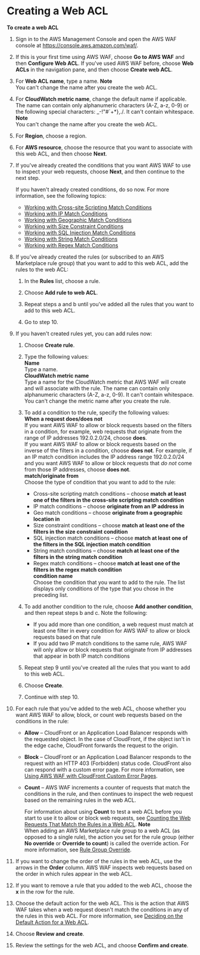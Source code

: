 # Creating a Web ACL<a name="web-acl-creating"></a><a name="web-acl-creating-procedure"></a>

**To create a web ACL**

1. Sign in to the AWS Management Console and open the AWS WAF console at [https://console\.aws\.amazon\.com/waf/](https://console.aws.amazon.com/waf/)\. 

1. If this is your first time using AWS WAF, choose **Go to AWS WAF** and then **Configure Web ACL**\. If you've used AWS WAF before, choose **Web ACLs** in the navigation pane, and then choose **Create web ACL**\.

1. For **Web ACL name**, type a name\. 
**Note**  
You can't change the name after you create the web ACL\.

1. For **CloudWatch metric name**, change the default name if applicable\. The name can contain only alphanumeric characters \(A\-Z, a\-z, 0\-9\) or the following special characters: \_\-\!"\#`\+\*\},\./\. It can't contain whitespace\.
**Note**  
You can't change the name after you create the web ACL\.

1. For **Region**, choose a region\.

1.  For **AWS resource**, choose the resource that you want to associate with this web ACL, and then choose **Next**\.

1. If you've already created the conditions that you want AWS WAF to use to inspect your web requests, choose **Next**, and then continue to the next step\.

   If you haven't already created conditions, do so now\. For more information, see the following topics:
   + [Working with Cross\-site Scripting Match Conditions](web-acl-xss-conditions.md)
   + [Working with IP Match Conditions](web-acl-ip-conditions.md)
   + [Working with Geographic Match Conditions](web-acl-geo-conditions.md)
   + [Working with Size Constraint Conditions](web-acl-size-conditions.md)
   + [Working with SQL Injection Match Conditions](web-acl-sql-conditions.md)
   + [Working with String Match Conditions](web-acl-string-conditions.md)
   + [Working with Regex Match Conditions](web-acl-regex-conditions.md)

1. If you've already created the rules \(or subscribed to an AWS Marketplace rule group\) that you want to add to this web ACL, add the rules to the web ACL:

   1. In the **Rules** list, choose a rule\.

   1. Choose **Add rule to web ACL**\.

   1. Repeat steps a and b until you've added all the rules that you want to add to this web ACL\.

   1. Go to step 10\.

1. If you haven't created rules yet, you can add rules now:

   1. Choose **Create rule**\.

   1. Type the following values:  
**Name**  
Type a name\.  
**CloudWatch metric name**  
Type a name for the CloudWatch metric that AWS WAF will create and will associate with the rule\. The name can contain only alphanumeric characters \(A\-Z, a\-z, 0\-9\)\. It can't contain whitespace\.   
You can't change the metric name after you create the rule\.

   1. To add a condition to the rule, specify the following values:   
**When a request does/does not**  
If you want AWS WAF to allow or block requests based on the filters in a condition, for example, web requests that originate from the range of IP addresses 192\.0\.2\.0/24, choose **does**\.  
If you want AWS WAF to allow or block requests based on the inverse of the filters in a condition, choose **does not**\. For example, if an IP match condition includes the IP address range 192\.0\.2\.0/24 and you want AWS WAF to allow or block requests that *do not* come from those IP addresses, choose **does not**\.  
**match/originate from**  
Choose the type of condition that you want to add to the rule:  
      + Cross\-site scripting match conditions – choose **match at least one of the filters in the cross\-site scripting match condition**
      + IP match conditions – choose **originate from an IP address in**
      + Geo match conditions – choose **originate from a geographic location in**
      + Size constraint conditions – choose **match at least one of the filters in the size constraint condition**
      + SQL injection match conditions – choose **match at least one of the filters in the SQL injection match condition**
      + String match conditions – choose **match at least one of the filters in the string match condition**
      + Regex match conditions – choose **match at least one of the filters in the regex match condition**  
**condition name**  
Choose the condition that you want to add to the rule\. The list displays only conditions of the type that you chose in the preceding list\.

   1. To add another condition to the rule, choose **Add another condition**, and then repeat steps b and c\. Note the following:
      + If you add more than one condition, a web request must match at least one filter in every condition for AWS WAF to allow or block requests based on that rule 
      + If you add two IP match conditions to the same rule, AWS WAF will only allow or block requests that originate from IP addresses that appear in both IP match conditions 

   1. Repeat step 9 until you've created all the rules that you want to add to this web ACL\. 

   1. Choose **Create**\.

   1. Continue with step 10\.

1. For each rule that you've added to the web ACL, choose whether you want AWS WAF to allow, block, or count web requests based on the conditions in the rule:
   + **Allow** – CloudFront or an Application Load Balancer responds with the requested object\. In the case of CloudFront, if the object isn't in the edge cache, CloudFront forwards the request to the origin\.
   + **Block** – CloudFront or an Application Load Balancer responds to the request with an HTTP 403 \(Forbidden\) status code\. CloudFront also can respond with a custom error page\. For more information, see [Using AWS WAF with CloudFront Custom Error Pages](cloudfront-features.md#cloudfront-features-custom-error-pages)\.
   + **Count** – AWS WAF increments a counter of requests that match the conditions in the rule, and then continues to inspect the web request based on the remaining rules in the web ACL\. 

     For information about using **Count** to test a web ACL before you start to use it to allow or block web requests, see [Counting the Web Requests That Match the Rules in a Web ACL](web-acl-testing.md#web-acl-testing-count)\. 
**Note**  
When adding an AWS Marketplace rule group to a web ACL \(as opposed to a single rule\), the action you set for the rule group \(either **No override** or **Override to count**\) is called the override action\. For more information, see [Rule Group Override](waf-managed-rule-groups.md#waf-managed-rule-group-override)\.

1. If you want to change the order of the rules in the web ACL, use the arrows in the **Order** column\. AWS WAF inspects web requests based on the order in which rules appear in the web ACL\. 

1. If you want to remove a rule that you added to the web ACL, choose the **x** in the row for the rule\.

1. Choose the default action for the web ACL\. This is the action that AWS WAF takes when a web request doesn't match the conditions in any of the rules in this web ACL\. For more information, see [Deciding on the Default Action for a Web ACL](web-acl-default-action.md)\.

1. Choose **Review and create**\.

1. Review the settings for the web ACL, and choose **Confirm and create**\.